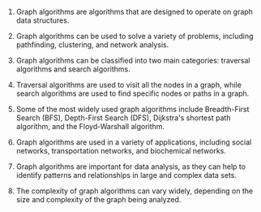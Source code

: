 

1. Graph algorithms are algorithms that are designed to operate on graph data structures.

2. Graph algorithms can be used to solve a variety of problems, including pathfinding, clustering, and network analysis.

3. Graph algorithms can be classified into two main categories: traversal algorithms and search algorithms.

4. Traversal algorithms are used to visit all the nodes in a graph, while search algorithms are used to find specific nodes or paths in a graph.

5. Some of the most widely used graph algorithms include Breadth-First Search (BFS), Depth-First Search (DFS), Dijkstra's shortest path algorithm, and the Floyd-Warshall algorithm.

6. Graph algorithms are used in a variety of applications, including social networks, transportation networks, and biochemical networks.

7. Graph algorithms are important for data analysis, as they can help to identify patterns and relationships in large and complex data sets.

8. The complexity of graph algorithms can vary widely, depending on the size and complexity of the graph being analyzed.